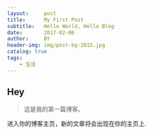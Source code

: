 ```yaml
---
layout:     post
title:      My First Post
subtitle:   Hello World, Hello Blog
date:       2017-02-06
author:     BY
header-img: img/post-bg-2015.jpg
catalog: true
tags:
    - 生活
---
```


## Hey
>这是我的第一篇博客。

进入你的博客主页，新的文章将会出现在你的主页上.

